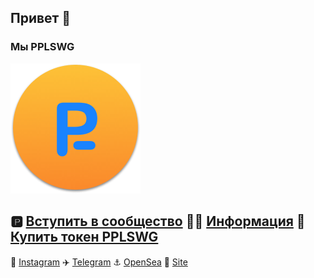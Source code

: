 ## Привет 👋 
### Мы PPLSWG 

![IMG](https://github.com/PPLSWG/.github/blob/main/profile/pplswg%20logo%20200x200.png)

🅿️ [Вступить в сообщество](https://form.jotform.com/220344118123341)
👩‍💻 [Информация](https://pplswg.notion.site)
🔷 [Купить токен PPLSWG](https://waves.exchange/trading/spot/AUcFyrKTt4rJCVuMXv6eMge5d4s2SEY4DRaAhzBvKgKC_USDN)
---

🍿 [Instagram](https://instagram.com/pp1swg) 
✈️ [Telegram](https://t.me/pplswg) 
⚓️ [OpenSea](https://opensea.io/PPLSWG) 
🧙 [Site](https://pplswg.unicornplatform.page) 
